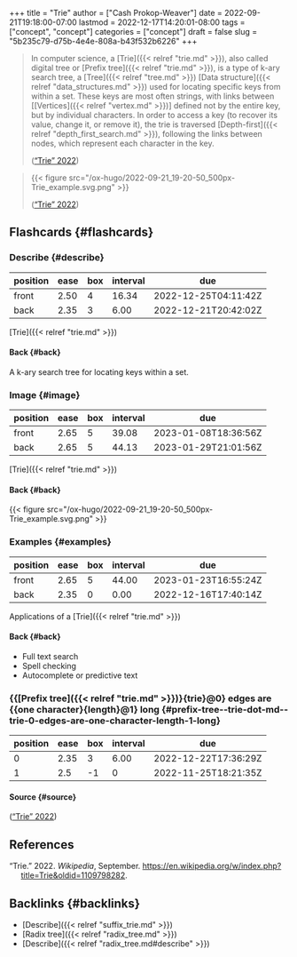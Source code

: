 +++
title = "Trie"
author = ["Cash Prokop-Weaver"]
date = 2022-09-21T19:18:00-07:00
lastmod = 2022-12-17T14:20:01-08:00
tags = ["concept", "concept"]
categories = ["concept"]
draft = false
slug = "5b235c79-d75b-4e4e-808a-b43f532b6226"
+++

> In computer science, a [Trie]({{< relref "trie.md" >}}), also called digital tree or [Prefix tree]({{< relref "trie.md" >}}), is a type of k-ary search tree, a [Tree]({{< relref "tree.md" >}}) [Data structure]({{< relref "data_structures.md" >}}) used for locating specific keys from within a set. These keys are most often strings, with links between [[Vertices]({{< relref "vertex.md" >}})] defined not by the entire key, but by individual characters. In order to access a key (to recover its value, change it, or remove it), the trie is traversed [Depth-first]({{< relref "depth_first_search.md" >}}), following the links between nodes, which represent each character in the key.
>
> (<a href="#citeproc_bib_item_1">“Trie” 2022</a>)

<!--quoteend-->

> {{< figure src="/ox-hugo/2022-09-21_19-20-50_500px-Trie_example.svg.png" >}}
>
> (<a href="#citeproc_bib_item_1">“Trie” 2022</a>)


## Flashcards {#flashcards}


### Describe {#describe}

| position | ease | box | interval | due                  |
|----------|------|-----|----------|----------------------|
| front    | 2.50 | 4   | 16.34    | 2022-12-25T04:11:42Z |
| back     | 2.35 | 3   | 6.00     | 2022-12-21T20:42:02Z |

[Trie]({{< relref "trie.md" >}})


#### Back {#back}

A k-ary search tree for locating keys within a set.


### Image {#image}

| position | ease | box | interval | due                  |
|----------|------|-----|----------|----------------------|
| front    | 2.65 | 5   | 39.08    | 2023-01-08T18:36:56Z |
| back     | 2.65 | 5   | 44.13    | 2023-01-29T21:01:56Z |

[Trie]({{< relref "trie.md" >}})


#### Back {#back}

{{< figure src="/ox-hugo/2022-09-21_19-20-50_500px-Trie_example.svg.png" >}}


### Examples {#examples}

| position | ease | box | interval | due                  |
|----------|------|-----|----------|----------------------|
| front    | 2.65 | 5   | 44.00    | 2023-01-23T16:55:24Z |
| back     | 2.35 | 0   | 0.00     | 2022-12-16T17:40:14Z |

Applications of a [Trie]({{< relref "trie.md" >}})


#### Back {#back}

-   Full text search
-   Spell checking
-   Autocomplete or predictive text


### {{[Prefix tree]({{< relref "trie.md" >}})}{trie}@0} edges are {{one character}{length}@1} long {#prefix-tree--trie-dot-md--trie-0-edges-are-one-character-length-1-long}

| position | ease | box | interval | due                  |
|----------|------|-----|----------|----------------------|
| 0        | 2.35 | 3   | 6.00     | 2022-12-22T17:36:29Z |
| 1        | 2.5  | -1  | 0        | 2022-11-25T18:21:35Z |


#### Source {#source}

(<a href="#citeproc_bib_item_1">“Trie” 2022</a>)

## References

<style>.csl-entry{text-indent: -1.5em; margin-left: 1.5em;}</style><div class="csl-bib-body">
  <div class="csl-entry"><a id="citeproc_bib_item_1"></a>“Trie.” 2022. <i>Wikipedia</i>, September. <a href="https://en.wikipedia.org/w/index.php?title=Trie&oldid=1109798282">https://en.wikipedia.org/w/index.php?title=Trie&#38;oldid=1109798282</a>.</div>
</div>


## Backlinks {#backlinks}

-   [Describe]({{< relref "suffix_trie.md" >}})
-   [Radix tree]({{< relref "radix_tree.md" >}})
-   [Describe]({{< relref "radix_tree.md#describe" >}})
